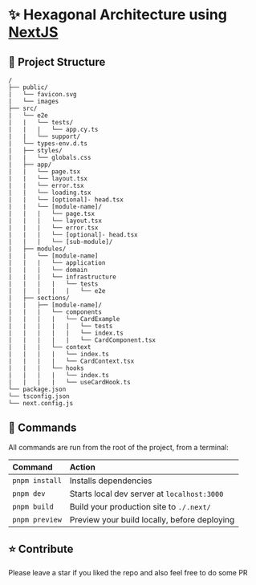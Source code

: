 # ✨ Hexagonal Architecture using [NextJS](https://beta.nextjs.org/docs)

## 🚀 Project Structure

```
/
├── public/
|   └── favicon.svg
|   └── images
├── src/
|   └── e2e
|   |   └── tests/
|   |   |   └── app.cy.ts
|   |   └── support/
|   └── types-env.d.ts
|   ├── styles/
|   |   └── globals.css
|   ├── app/
|   |   └── page.tsx
|   |   └── layout.tsx
|   |   └── error.tsx
|   |   └── loading.tsx
|   |   └── [optional]- head.tsx
|   |   └── [module-name]/
|   |   |   └── page.tsx
|   |   |   └── layout.tsx
|   |   |   └── error.tsx
|   |   |   └── [optional]- head.tsx
|   |   |   └── [sub-module]/
|   ├── modules/
|   |   └── [module-name]
|   |   |   └── application
|   |   |   └── domain
|   |   |   └── infrastructure
|   |   |   |   └── tests
|   |   |   |   |   └── e2e
|   ├── sections/
|   |   ├── [module-name]/
|   |   |   └── components
|   |   |   |   └── CardExample
|   |   |   |   |   └── tests
|   |   |   |   |   └── index.ts
|   |   |   |   |   └── CardComponent.tsx
|   |   |   └── context
|   |   |   |   └── index.ts
|   |   |   |   └── CardContext.tsx
|   |   |   └── hooks
|   |   |   |   └── index.ts
|   |   |   |   └── useCardHook.ts
└── package.json
└── tsconfig.json
└── next.config.js
```
## 🧞 Commands

All commands are run from the root of the project, from a terminal:

| Command                | Action                                             |
| :----------------------| :------------------------------------------------- |
| `pnpm install`         | Installs dependencies                              |
| `pnpm dev`             | Starts local dev server at `localhost:3000`        |
| `pnpm build`           | Build your production site to `./.next/`            |
| `pnpm preview`         | Preview your build locally, before deploying       |


## ⭐ Contribute

Please leave a star if you liked the repo and also feel free to do some PR
